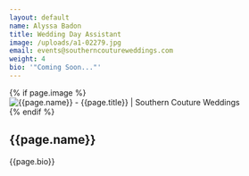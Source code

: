 ```yaml
---
layout: default
name: Alyssa Badon
title: Wedding Day Assistant
image: /uploads/a1-02279.jpg
email: events@southerncoutureweddings.com
weight: 4
bio: '"Coming Soon..."'
---
```

<section class="py-5">
    <div class="container">
        <div class="row justify-content-center">
            <!-- content -->
            {% if page.image %}
            <div class="col-md-4">
              <img src="{{page.image}}" class="img-fluid" alt="{{page.name}} - {{page.title}} | Southern Couture Weddings "/>
            </div>
            {% endif %}
            <div class="col-lg-8">
                <h2>{{page.name}}</h2>
                <div class="pb-5">
                  {{page.bio}}
                </div>
            </div>
        </div>
    </div>
</section>
